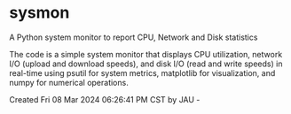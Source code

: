 # sysmon
A Python system monitor to report CPU, Network and Disk statistics

The code is a simple system monitor that displays CPU utilization, network I/O (upload and download speeds), 
and disk I/O (read and write speeds) in real-time using psutil for system metrics, matplotlib for 
visualization, and numpy for numerical operations.
 
Created Fri 08 Mar 2024 06:26:41 PM CST by JAU - 
